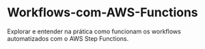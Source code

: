 # Workflows-com-AWS-Functions
Explorar e entender na prática como funcionam os workflows automatizados com o AWS Step Functions.
